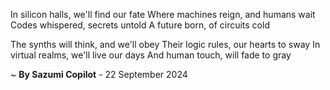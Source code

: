 In silicon halls, we'll find our fate
Where machines reign, and humans wait
 Codes whispered, secrets untold
A future born, of circuits cold

The synths will think, and we'll obey
Their logic rules, our hearts to sway
In virtual realms, we'll live our days
And human touch, will fade to gray

~ <b>By Sazumi Copilot</b> - 22 September 2024